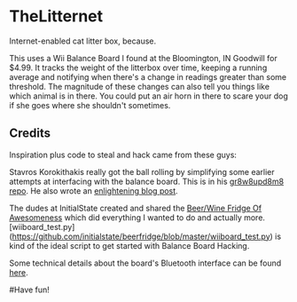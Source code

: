 # TheLitternet
Internet-enabled cat litter box, because.

This uses a Wii Balance Board I found at the Bloomington, IN Goodwill for $4.99. It tracks the weight of the litterbox over time, keeping a running average and notifying when there's a change in readings greater than some threshold. The magnitude of these changes can also tell you things like which animal is in there. You could put an air horn in there to scare your dog if she goes where she shouldn't sometimes.

## Credits

Inspiration plus code to steal and hack came from these guys:

Stavros Korokithakis really got the ball rolling by simplifying some earlier attempts at interfacing with the balance board. This is in his [gr8w8upd8m8 repo](https://github.com/skorokithakis/gr8w8upd8m8). He also wrote an [enlightening blog post](https://www.stavros.io/posts/your-weight-online/).

The dudes at InitialState created and shared the [Beer/Wine Fridge Of Awesomeness](https://github.com/InitialState/beerfridge) which did everything I wanted to do and actually more. [wiiboard_test.py] (https://github.com/initialstate/beerfridge/blob/master/wiiboard_test.py) is kind of the ideal script to get started with Balance Board Hacking.

Some technical details about the board's Bluetooth interface can be found [here](http://wiibrew.org/wiki/Wii_Balance_Board#Calibration_Data).

#Have fun!
